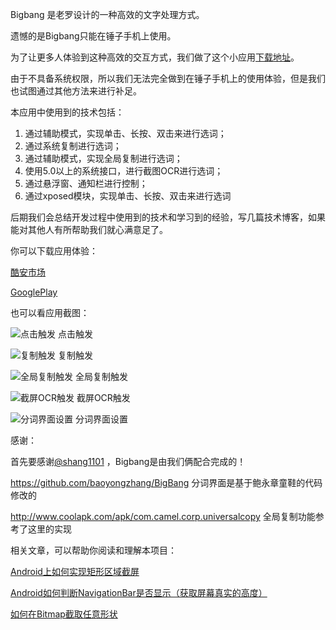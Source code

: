 Bigbang 是老罗设计的一种高效的文字处理方式。

遗憾的是Bigbang只能在锤子手机上使用。

为了让更多人体验到这种高效的交互方式，我们做了这个小应用[下载地址](http://www.coolapk.com/apk/com.forfan.bigbang)。

由于不具备系统权限，所以我们无法完全做到在锤子手机上的使用体验，但是我们也试图通过其他方法来进行补足。

本应用中使用到的技术包括：
1. 通过辅助模式，实现单击、长按、双击来进行选词；
2. 通过系统复制进行选词；
3. 通过辅助模式，实现全局复制进行选词；
4. 使用5.0以上的系统接口，进行截图OCR进行选词；
5. 通过悬浮窗、通知栏进行控制；
6. 通过xposed模块，实现单击、长按、双击来进行选词

后期我们会总结开发过程中使用到的技术和学习到的经验，写几篇技术博客，如果能对其他人有所帮助我们就心满意足了。

你可以下载应用体验：

[酷安市场](http://www.coolapk.com/apk/com.forfan.bigbang )

[GooglePlay](https://play.google.com/store/apps/details?id=com.forfan.bigbang)


也可以看应用截图：

![点击触发](https://raw.githubusercontent.com/l465659833/Bigbang/master/gif/click.gif)
点击触发


![复制触发](https://raw.githubusercontent.com/l465659833/Bigbang/master/gif/copy.gif)
复制触发


![全局复制触发](https://raw.githubusercontent.com/l465659833/Bigbang/master/gif/ucopy.gif)
全局复制触发


![截屏OCR触发](https://raw.githubusercontent.com/l465659833/Bigbang/master/gif/ocr.gif)
截屏OCR触发


![分词界面设置](https://raw.githubusercontent.com/l465659833/Bigbang/master/gif/setting.gif)
分词界面设置





感谢：

首先要感谢[@shang1101](https://github.com/shang1101) ，Bigbang是由我们俩配合完成的！

https://github.com/baoyongzhang/BigBang 分词界面是基于鲍永章童鞋的代码修改的

http://www.coolapk.com/apk/com.camel.corp.universalcopy 全局复制功能参考了这里的实现


相关文章，可以帮助你阅读和理解本项目：

[Android上如何实现矩形区域截屏](http://www.jianshu.com/p/0462dae4c808)

[Android如何判断NavigationBar是否显示（获取屏幕真实的高度）](http://www.jianshu.com/p/84d951b3f079)

[如何在Bitmap截取任意形状](http://www.jianshu.com/p/d64cf9f69d05)

